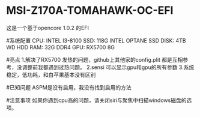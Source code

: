 # MSI-Z170A-TOMAHAWK-OC-EFI
这是一个基于opencore 1.0.2 的EFI

#系统配置
CPU: INTEL I3-8100 
SSD: 118G INTEL OPTANE SSD 
DISK: 4TB WD HDD
RAM: 32G DDR4
GPU: RX5700 8G

#亮点
1.解决了RX5700 发热的问题，github上其他家的config.plit 都是互相参考，没调整前我都遇到过热问题。
2.sensi 可以显示gpu和gpu的所有参数
3.系统稳定，低功耗，和白苹果基本没有区别

#已知问题
ASPM是没有启用，我没有找到启用的方法

#注意事项
如果你遇到cpu高的问题，请关闭siri与聚焦中扫描windows磁盘的选项。
